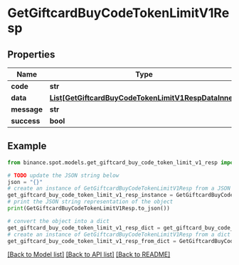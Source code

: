 # GetGiftcardBuyCodeTokenLimitV1Resp


## Properties

Name | Type | Description | Notes
------------ | ------------- | ------------- | -------------
**code** | **str** |  | [optional] 
**data** | [**List[GetGiftcardBuyCodeTokenLimitV1RespDataInner]**](GetGiftcardBuyCodeTokenLimitV1RespDataInner.md) |  | [optional] 
**message** | **str** |  | [optional] 
**success** | **bool** |  | [optional] 

## Example

```python
from binance.spot.models.get_giftcard_buy_code_token_limit_v1_resp import GetGiftcardBuyCodeTokenLimitV1Resp

# TODO update the JSON string below
json = "{}"
# create an instance of GetGiftcardBuyCodeTokenLimitV1Resp from a JSON string
get_giftcard_buy_code_token_limit_v1_resp_instance = GetGiftcardBuyCodeTokenLimitV1Resp.from_json(json)
# print the JSON string representation of the object
print(GetGiftcardBuyCodeTokenLimitV1Resp.to_json())

# convert the object into a dict
get_giftcard_buy_code_token_limit_v1_resp_dict = get_giftcard_buy_code_token_limit_v1_resp_instance.to_dict()
# create an instance of GetGiftcardBuyCodeTokenLimitV1Resp from a dict
get_giftcard_buy_code_token_limit_v1_resp_from_dict = GetGiftcardBuyCodeTokenLimitV1Resp.from_dict(get_giftcard_buy_code_token_limit_v1_resp_dict)
```
[[Back to Model list]](../README.md#documentation-for-models) [[Back to API list]](../README.md#documentation-for-api-endpoints) [[Back to README]](../README.md)


